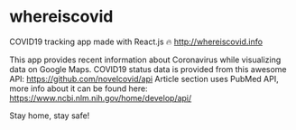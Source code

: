 # whereiscovid

COVID19 tracking app made with React.js
:fire: http://whereiscovid.info

This app provides recent information about Coronavirus while visualizing data on Google Maps.
COVID19 status data is provided from this awesome API: https://github.com/novelcovid/api
Article section uses PubMed API, more info about it can be found here: https://www.ncbi.nlm.nih.gov/home/develop/api/

Stay home, stay safe!
